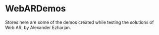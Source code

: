 # WebARDemos
Stores here are some of the demos created while testing the solutions of Web AR, by Alexander Ezharjan.
